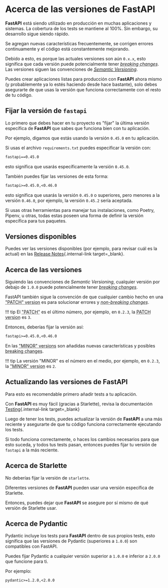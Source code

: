 # Acerca de las versiones de FastAPI

**FastAPI** está siendo utilizado en producción en muchas aplicaciones y sistemas. La cobertura de los tests se mantiene al 100%. Sin embargo, su desarrollo sigue siendo rápido.

Se agregan nuevas características frecuentemente, se corrigen errores continuamente y el código está constantemente mejorando.

Debido a esto, es porque las actuales versiones son aún `0.x.x`, esto significa que cada versión puede potencialmente tener <abbr title="cambios que rompen funcionalidades o compatibilidad">*breaking changes*</abbr>. Las versiones siguen las convenciones de <a href="https://semver.org/" class="external-link" target="_blank"><abbr title="versionado semántico">*Semantic Versioning*</abbr></a>.

Puedes crear aplicaciones listas para producción con **FastAPI** ahora mismo (y probablemente ya lo estés haciendo desde hace bastante), solo debes asegurarte de que usas la versión que funciona correctamente con el resto de tu código.

## Fijar la versión de `fastapi`

Lo primero que debes hacer en tu proyecto es "fijar" la última versión específica de **FastAPI** que sabes que funciona bien con tu aplicación.

Por ejemplo, digamos que estás usando la versión `0.45.0` en tu aplicación.

Si usas el archivo `requirements.txt` puedes especificar la versión con:
```txt
fastapi==0.45.0
```

esto significa que usarás específicamente la versión `0.45.0`.

También puedes fijar las versiones de esta forma:
```txt
fastapi>=0.45.0,<0.46.0
```

esto significa que usarás la versión `0.45.0` o superiores, pero menores a la versión `0.46.0`, por ejemplo, la versión `0.45.2` sería aceptada.

Si usas otras herramientas para manejar tus instalaciones, como Poetry, Pipenv, u otras, todas estas poseen una forma de definir la versión específica para tus paquetes.

## Versiones disponibles

Puedes ver las versiones disponibles (por ejemplo, para revisar cuál es la actual) en las [Release Notes](../release-notes.md){.internal-link target=_blank}.

## Acerca de las versiones

Siguiendo las convenciones de *Semantic Versioning*, cualquier versión por debajo de `1.0.0` puede potencialmente tener <abbr title="cambios que rompen funcionalidades o compatibilidad">*breaking changes*</abbr>.

FastAPI también sigue la convención de que cualquier cambio hecho en una <abbr title="versiones de parche">"PATCH" version</abbr> es para solucionar errores y <abbr title="cambios que no rompan funcionalidades o compatibilidad">*non-breaking changes*</abbr>.

!!! tip
    El <abbr title="parche">"PATCH"</abbr> es el último número, por ejemplo, en `0.2.3`, la <abbr title="versiones de parche">PATCH version</abbr> es `3`.

Entonces, deberías fijar la versión así:
```txt
fastapi>=0.45.0,<0.46.0
```

En las <abbr title="versiones menores">"MINOR" versions</abbr> son añadidas nuevas características y posibles <abbr title="Cambios que rompen posibles funcionalidades o compatibilidad">breaking changes</abbr>.

!!! tip
    La versión "MINOR" es el número en el medio, por ejemplo, en `0.2.3`, la <abbr title="versión menor">"MINOR" version</abbr> es `2`.

## Actualizando las versiones de FastAPI

Para esto es recomendable primero añadir tests a tu aplicación.

Con **FastAPI** es muy fácil (gracias a Starlette), revisa la documentación [Testing](../tutorial/testing.md){.internal-link target=_blank}

Luego de tener los tests, puedes actualizar la versión de **FastAPI** a una más reciente y asegurarte de que tu código funciona correctamente ejecutando los tests.

Si todo funciona correctamente, o haces los cambios necesarios para que esto suceda, y todos tus tests pasan, entonces puedes fijar tu versión de `fastapi` a la más reciente.

## Acerca de Starlette

No deberías fijar la versión de `starlette`.

Diferentes versiones de **FastAPI** pueden usar una versión específica de Starlette.

Entonces, puedes dejar que **FastAPI** se asegure por sí mismo de qué versión de Starlette usar.

## Acerca de Pydantic

Pydantic incluye los tests para **FastAPI** dentro de sus propios tests, esto significa que las versiones de Pydantic (superiores a `1.0.0`) son compatibles con FastAPI.

Puedes fijar Pydantic a cualquier versión superior a `1.0.0` e inferior a `2.0.0` que funcione para ti.

Por ejemplo:

```txt
pydantic>=1.2.0,<2.0.0
```
